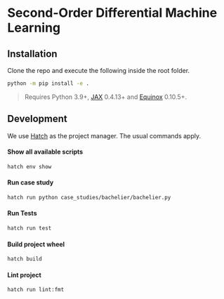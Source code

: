 # Second-Order Differential Machine Learning

## Installation
Clone the repo and execute the following inside the root folder.

```bash
python -m pip install -e .
```

> Requires Python 3.9+, [JAX](https://github.com/google/jax) 0.4.13+ and [Equinox](https://github.com/patrick-kidger/equinox) 0.10.5+.

## Development
We use [Hatch](https://hatch.pypa.io/) as the project manager. The usual commands apply.

#### Show all available scripts
```bash
hatch env show
```
#### Run case study
```bash
hatch run python case_studies/bachelier/bachelier.py
```
#### Run Tests
```bash
hatch run test
```
#### Build project wheel
```bash
hatch build
```
#### Lint project
```bash
hatch run lint:fmt
```


